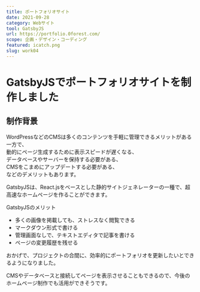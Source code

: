 ```yaml
---
title: ポートフォリオサイト
date: 2021-09-28
category: Webサイト
tool: GatsbyJS
url: https://portfolio.0forest.com/
scope: 企画・デザイン・コーディング
featured: icatch.png
slug: work04
---
```

# GatsbyJSでポートフォリオサイトを制作しました
## 制作背景
WordPressなどのCMSは多くのコンテンツを手軽に管理できるメリットがある一方で、<br/>
動的にページ生成するために表示スピードが遅くなる、<br/>
データベースやサーバーを保持する必要がある、<br/>
CMSをこまめにアップデートする必要がある、<br/>
などのデメリットもあります。

GatsbyJSは、React.jsをベースとした静的サイトジェネレーターの一種で、超高速なホームページを作ることができます。

GatsbyJSのメリット

* 多くの画像を掲載しても、ストレスなく閲覧できる<br />
* マークダウン形式で書ける<br />
* 管理画面なしで、テキストエディタで記事を書ける<br />
* ページの変更履歴を残せる<br />

おかげで、プロジェクトの合間に、効率的にポートフォリオを更新したいとできるようになりました。

CMSやデータベースと接続してページを表示させることもできるので、今後のホームページ制作でも活用ができそうです。
